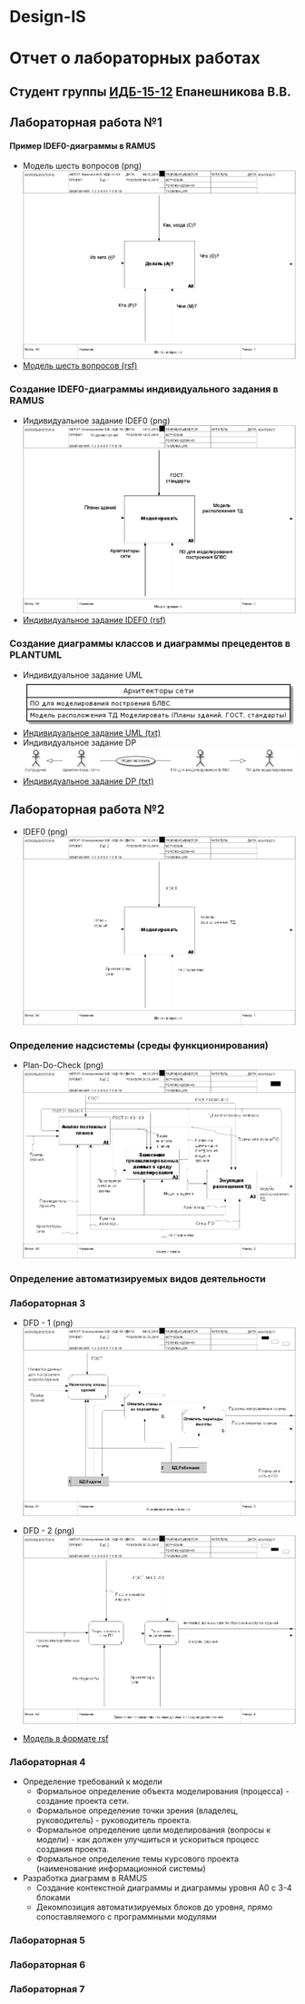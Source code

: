 # Design-IS
# Отчет о лабораторных работах
## Студент группы [ИДБ-15-12](https://github.com/stankin/design-2018/wiki/list-idb-15-12) Епанешникова В.В.
## Лабораторная работа №1
#### Пример IDEF0-диаграммы в RAMUS
* Модель шесть вопросов (png)
![none](https://raw.githubusercontent.com/VittoTory/Design-IS/master/1LR/model.png)
* [Модель шесть вопросов (rsf)](https://github.com/VittoTory/Design-IS/blob/master/1LR/%D0%A8%D0%B0%D0%B1%D0%BB%D0%BE%D0%BD%20%D0%A8%D0%B5%D1%81%D1%82%D1%8C%20%D0%B2%D0%BE%D0%BF%D1%80%D0%BE%D1%81%D0%BE%D0%B2.rsf)
### Создание IDEF0-диаграммы индивидуального задания в RAMUS
* Индивидуальное задание IDEF0 (png)
![none](https://raw.githubusercontent.com/VittoTory/Design-IS/master/1LR/Modelirovanie.png)
* [Индивидуальное задание IDEF0 (rsf)](https://github.com/VittoTory/Design-IS/blob/master/1LR/Modelirovanie.rsf)<br>
### Создание диаграммы классов и диаграммы прецедентов в PLANTUML
* Индивидуальное задание UML <br>
 ![none](https://raw.githubusercontent.com/VittoTory/Design-IS/master/1LR/UML.png)
* [Индивидуальное задание UML (txt)](https://github.com/VittoTory/Design-IS/blob/master/1LR/UML.txt)
* Индивидуальное задание DP 
![none](https://raw.githubusercontent.com/VittoTory/Design-IS/master/1LR/DP.png)
* [Индивидуальное задание DP (txt)](https://github.com/VittoTory/Design-IS/blob/master/1LR/DP.txt)<br>

## Лабораторная работа №2

* IDEF0 (png) <br>
![none](https://raw.githubusercontent.com/VittoTory/Design-IS/master/2LR/IDEF0.png)
 
 ### Определение надсистемы (среды функционирования) <br>
* Plan-Do-Check (png) <br>
![none](https://raw.githubusercontent.com/VittoTory/Design-IS/master/2LR/PDC.png)

 ### Определение автоматизируемых видов деятельности <br>

### Лабораторная 3

* DFD - 1 (png) <br>
![none](https://raw.githubusercontent.com/VittoTory/Design-IS/master/2LR/DFD%20(BD).png)

* DFD - 2 (png) <br>
![none](https://raw.githubusercontent.com/VittoTory/Design-IS/master/2LR/DFD%20(2).png)

* [Модель в формате rsf ](https://github.com/VittoTory/Design-IS/blob/master/2LR/Моделирование%20(декомпозиция).rsf) <br>

### Лабораторная 4
* Определение требований к модели
  - Формальное определение объекта моделирования (процесса) - создание проекта сети.
  - Формальное определение точки зрения (владелец, руководитель) - руководитель проекта.
  - Формальное определение цели моделирования (вопросы к модели) - как должен улучшиться и ускориться процесс создания проекта.
  - Формальное определение темы курсового проекта (наименование информационной системы)
* Разработка диаграмм в RAMUS
  - Создание контекстной диаграммы и диаграммы уровня A0 c 3-4 блоками
  - Декомпозиция автоматизируемых блоков до уровня, прямо сопоставляемого с программными модулями
### Лабораторная 5
### Лабораторная 6
### Лабораторная 7
